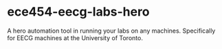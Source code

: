 # ece454-eecg-labs-hero
A hero automation tool in running your labs on any machines. Specifically for EECG machines at the University of Toronto.
